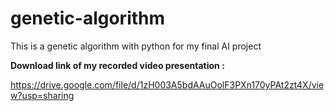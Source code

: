 # genetic-algorithm
This is a genetic algorithm with python for my final AI project

**Download link of my recorded video presentation :**

https://drive.google.com/file/d/1zH003A5bdAAuOolF3PXn170yPAt2zt4X/view?usp=sharing
